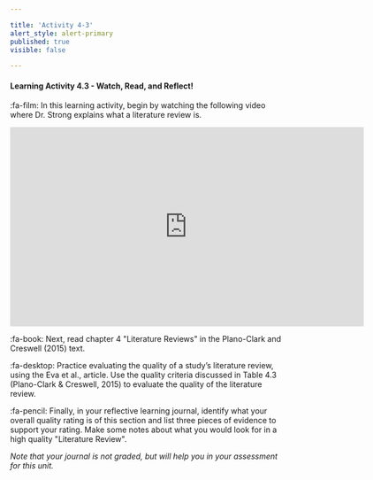 ```yaml
---

title: 'Activity 4-3'
alert_style: alert-primary
published: true
visible: false

---
```


#### Learning Activity 4.3 - Watch, Read, and Reflect!

:fa-film: In this learning activity, begin by watching the following video where Dr. Strong explains what a literature review is.

<iframe width="640" height="360" src="https://web.microsoftstream.com/embed/video/efabd436-04c6-4bef-a365-93b31fcf085a?autoplay=false&showinfo=true" allowfullscreen style="border:none;"></iframe>



:fa-book: Next, read chapter 4 "Literature Reviews" in the Plano-Clark and Creswell (2015) text.

:fa-desktop: Practice evaluating the quality of a study’s literature review, using the Eva et al., article. Use the quality criteria discussed in Table 4.3 (Plano-Clark & Creswell, 2015) to evaluate the quality of the literature review. 

:fa-pencil: Finally, in your reflective learning journal, identify what your overall quality rating is of this section and list three pieces of evidence to support your rating. Make some notes about what you would look for in a high quality "Literature Review".

*Note that your journal is not graded, but will help you in your assessment for this unit.*

